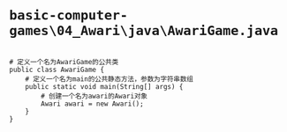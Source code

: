 # `basic-computer-games\04_Awari\java\AwariGame.java`

```

# 定义一个名为AwariGame的公共类
public class AwariGame {
    # 定义一个名为main的公共静态方法，参数为字符串数组
    public static void main(String[] args) {
        # 创建一个名为awari的Awari对象
        Awari awari = new Awari();
    }
}

```